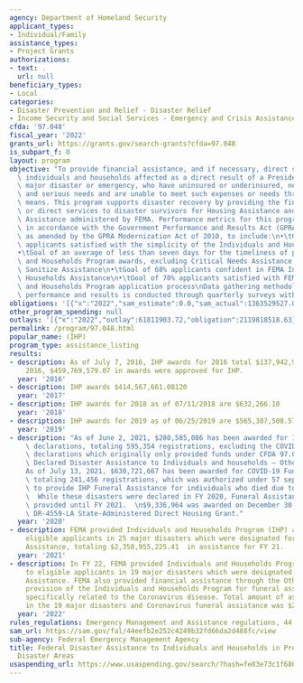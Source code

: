 ```yaml
---
agency: Department of Homeland Security
applicant_types:
- Individual/Family
assistance_types:
- Project Grants
authorizations:
- text: .
  url: null
beneficiary_types:
- Local
categories:
- Disaster Prevention and Relief - Disaster Relief
- Income Security and Social Services - Emergency and Crisis Assistance
cfda: '97.048'
fiscal_year: '2022'
grants_url: https://grants.gov/search-grants?cfda=97.048
is_subpart_f: 0
layout: program
objective: "To provide financial assistance, and if necessary, direct services to\
  \ individuals and households affected as a direct result of a Presidentially-declared\
  \ major disaster or emergency, who have uninsured or underinsured, necessary expenses\
  \ and serious needs and are unable to meet such expenses or needs through other\
  \ means. This program supports disaster recovery by providing the financial means\
  \ or direct services to disaster survivors for Housing Assistance and Other Needs\
  \ Assistance administered by FEMA. Performance metrics for this program are established\
  \ in accordance with the Government Performance and Results Act (GPRA) of 1993,\
  \ as amended by the GPRA Modernization Act of 2010, to include:\n•\tGoal of 90%\
  \ applicants satisfied with the simplicity of the Individuals and Households Program\n\
  •\tGoal of an average of less than seven days for the timeliness of providing Individuals\
  \ and Households Program awards, excluding Critical Needs Assistance and Clean and\
  \ Sanitize Assistance\n•\tGoal of 68% applicants confident in FEMA Individuals and\
  \ Households Assistance\n•\tGoal of 70% applicants satisfied with FEMA’s Individuals\
  \ and Households Program application process\nData gathering methodology for measuring\
  \ performance and results is conducted through quarterly surveys with disaster survivors."
obligations: '[{"x":"2022","sam_estimate":0.0,"sam_actual":1363529527.0,"usa_spending_actual":2755277328.5},{"x":"2023","sam_estimate":136529527.0,"sam_actual":0.0,"usa_spending_actual":2585891652.74},{"x":"2024","sam_estimate":1551930432.0,"sam_actual":0.0,"usa_spending_actual":1237519918.18}]'
other_program_spending: null
outlays: '[{"x":"2022","outlay":61811903.72,"obligation":2119818518.63},{"x":"2023","outlay":205405686.3,"obligation":1826870927.81},{"x":"2024","outlay":927834247.52,"obligation":1316318690.6}]'
permalink: /program/97.048.html
popular_name: (IHP)
program_type: assistance_listing
results:
- description: As of July 7, 2016, IHP awards for 2016 total $137,942,973.82. In FY
    2016, $459,769,579.07 in awards were approved for IHP.
  year: '2016'
- description: IHP awards $414,567,661.08120
  year: '2017'
- description: IHP awards for 2018 as of 07/11/2018 are $632,266.10
  year: '2018'
- description: IHP awards for 2019 as of 06/25/2019 are $565,387,508.57
  year: '2019'
- description: "As of June 2, 2021, $280,585,086 has been awarded for 15 major disaster\
    \ declarations, totaling 595,354 registrations, excluding the COVID-19 related\
    \ declarations which originally only provided funds under CFDA 97.050, Presidentially\
    \ Declared Disaster Assistance to Individuals and households – Other Needs.\n\
    As of July 13, 2021, $630,721,667 has been awarded for COVID-19 Funeral Assistance\
    \ totaling 241,456 registrations, which was authorized under 57 separate declarations\
    \ to provide IHP Funeral Assistance for individuals who died due to COVID-19.\
    \  While these disasters were declared in FY 2020, Funeral Assistance was not\
    \ provided until FY 2021.  \n$9,336,964 was awarded on December 30, 2020 for the\
    \ DR-4559-LA State-Administered Direct Housing Grant."
  year: '2020'
- description: FEMA provided Individuals and Households Program (IHP) assistance to
    eligible applicants in 25 major disasters which were designated for Individual
    Assistance, totaling $2,358,955,225.41  in assistance for FY 21.
  year: '2021'
- description: In FY 22, FEMA provided Individuals and Households Program assistance
    to eligible applicants in 19 major disasters which were designated for Individual
    Assistance. FEMA also provided financial assistance through the Other Needs Assistance
    provision of the Individuals and Households Program for funeral assistance costs
    specifically related to the Coronavirus disease. Total amount of assistance disbursed
    in the 19 major disasters and Coronavirus funeral assistance was $2,002,832,601.91
  year: '2022'
rules_regulations: Emergency Management and Assistance regulations, 44 CFR  §§ 206.110-120.
sam_url: https://sam.gov/fal/44eefb2e252c4249b32fd66da2d488fc/view
sub-agency: Federal Emergency Management Agency
title: Federal Disaster Assistance to Individuals and Households in Presidential Declared
  Disaster Areas
usaspending_url: https://www.usaspending.gov/search/?hash=fe03e73c1f686b658db6cc9bcf8c5ee4
---
```

